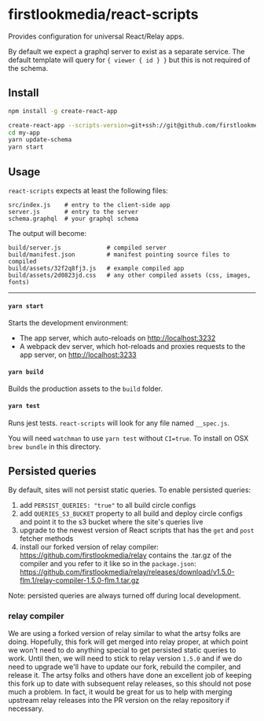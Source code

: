 # firstlookmedia/react-scripts

Provides configuration for universal React/Relay apps.

By default we expect a graphql server to exist as a separate service.
The default template will query for `{ viewer { id } }` but this is not
required of the schema.

## Install

``` bash
npm install -g create-react-app

create-react-app --scripts-version=git+ssh://git@github.com/firstlookmedia/react-scripts.git my-app
cd my-app
yarn update-schema
yarn start
```

## Usage

`react-scripts` expects at least the following files:

```
src/index.js    # entry to the client-side app
server.js       # entry to the server
schema.graphql  # your graphql schema
```

The output will become:

```
build/server.js             # compiled server
build/manifest.json         # manifest pointing source files to compiled
build/assets/32f2q8fj3.js   # example compiled app
build/assets/2d0823jd.css   # any other compiled assets (css, images, fonts)
```

---

#### `yarn start`

Starts the development environment:

- The app server, which auto-reloads on [http://localhost:3232](http://localhost:3232)
- A webpack dev server, which hot-reloads and proxies requests to the app server,
  on [http://localhost:3233](http://localhost:3233)

#### `yarn build`

Builds the production assets to the `build` folder.

#### `yarn test`

Runs jest tests. `react-scripts` will look for any file named `__spec.js`.

You will need `watchman` to use `yarn test` without `CI=true`.
To install on OSX `brew bundle` in this directory.

## Persisted queries

By default, sites will not persist static queries. To enable persisted queries:

1. add `PERSIST_QUERIES: "true"` to all build circle configs
2. add `QUERIES_S3_BUCKET` property to all build and deploy circle configs and point it to the s3 bucket where the site's queries live
3. upgrade to the newest version of React scripts that has the `get` and `post` fetcher methods
4. install our forked version of relay compiler: https://github.com/firstlookmedia/relay contains the .tar.gz of the compiler and you refer to it like so in the `package.json`: https://github.com/firstlookmedia/relay/releases/download/v1.5.0-flm.1/relay-compiler-1.5.0-flm.1.tar.gz

Note: persisted queries are always turned off during local development.

### relay compiler

We are using a forked version of relay similar to what the artsy folks are doing. Hopefully, this fork will get merged into relay proper, at which point we won't need to do anything special to get persisted static queries to work. Until then, we will need to stick to relay version `1.5.0` and if we do need to upgrade we'll have to update our fork, rebuild the compiler, and release it. The artsy folks and others have done an excellent job of keeping this fork up to date with subsequent relay releases, so this should not pose much a problem. In fact, it would be great for us to help with merging upstream relay releases into the PR version on the relay repository if necessary.

